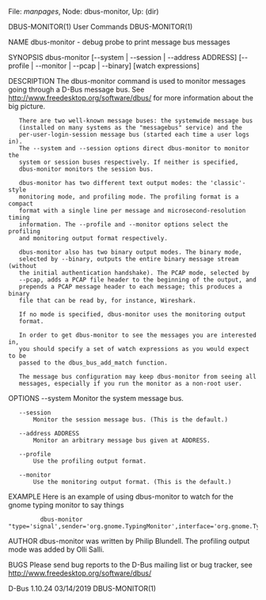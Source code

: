 File: *manpages*,  Node: dbus-monitor,  Up: (dir)

DBUS-MONITOR(1)                  User Commands                 DBUS-MONITOR(1)



NAME
       dbus-monitor - debug probe to print message bus messages

SYNOPSIS
       dbus-monitor [--system | --session | --address ADDRESS] [--profile |
                    --monitor | --pcap | --binary] [watch expressions]


DESCRIPTION
       The dbus-monitor command is used to monitor messages going through a
       D-Bus message bus. See http://www.freedesktop.org/software/dbus/ for
       more information about the big picture.

       There are two well-known message buses: the systemwide message bus
       (installed on many systems as the "messagebus" service) and the
       per-user-login-session message bus (started each time a user logs in).
       The --system and --session options direct dbus-monitor to monitor the
       system or session buses respectively. If neither is specified,
       dbus-monitor monitors the session bus.

       dbus-monitor has two different text output modes: the 'classic'-style
       monitoring mode, and profiling mode. The profiling format is a compact
       format with a single line per message and microsecond-resolution timing
       information. The --profile and --monitor options select the profiling
       and monitoring output format respectively.

       dbus-monitor also has two binary output modes. The binary mode,
       selected by --binary, outputs the entire binary message stream (without
       the initial authentication handshake). The PCAP mode, selected by
       --pcap, adds a PCAP file header to the beginning of the output, and
       prepends a PCAP message header to each message; this produces a binary
       file that can be read by, for instance, Wireshark.

       If no mode is specified, dbus-monitor uses the monitoring output
       format.

       In order to get dbus-monitor to see the messages you are interested in,
       you should specify a set of watch expressions as you would expect to be
       passed to the dbus_bus_add_match function.

       The message bus configuration may keep dbus-monitor from seeing all
       messages, especially if you run the monitor as a non-root user.

OPTIONS
       --system
           Monitor the system message bus.

       --session
           Monitor the session message bus. (This is the default.)

       --address ADDRESS
           Monitor an arbitrary message bus given at ADDRESS.

       --profile
           Use the profiling output format.

       --monitor
           Use the monitoring output format. (This is the default.)

EXAMPLE
       Here is an example of using dbus-monitor to watch for the gnome typing
       monitor to say things


             dbus-monitor "type='signal',sender='org.gnome.TypingMonitor',interface='org.gnome.TypingMonitor'"


AUTHOR
       dbus-monitor was written by Philip Blundell. The profiling output mode
       was added by Olli Salli.

BUGS
       Please send bug reports to the D-Bus mailing list or bug tracker, see
       http://www.freedesktop.org/software/dbus/



D-Bus 1.10.24                     03/14/2019                   DBUS-MONITOR(1)

